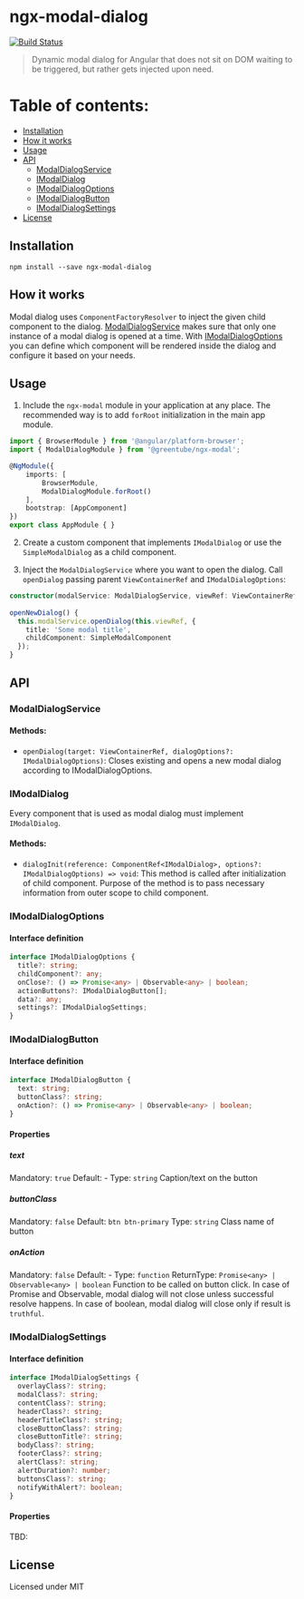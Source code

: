 # ngx-modal-dialog
[![Build Status](https://travis-ci.org/Greentube/ngx-modal.svg?branch=master)](https://travis-ci.org/Greentube/ngx-modal)
> Dynamic modal dialog for Angular that does not sit on DOM waiting to be triggered, but rather gets injected upon need.

# Table of contents:
- [Installation](#installation)
- [How it works](#how-it-works)
- [Usage](#usage)
- [API](#api)
    - [ModalDialogService](#modaldialogservice)
    - [IModalDialog](#imodaldialog)
    - [IModalDialogOptions](#imodaldialogoptions)
    - [IModalDialogButton](#imodaldialogbutton)
    - [IModalDialogSettings](#imodaldialogsettings)
- [License](#license)

## Installation

```
npm install --save ngx-modal-dialog
```
## How it works
Modal dialog uses `ComponentFactoryResolver` to inject the given child component to the dialog.
[ModalDialogService](#modaldialogservice) makes sure that only one instance of a modal dialog is opened at a time.
With [IModalDialogOptions](#imodaldialogoptions) you can define which component will be rendered inside the dialog and configure it based on your needs. 

## Usage

1. Include the `ngx-modal` module in your application at any place. The recommended way is to add `forRoot` initialization in the main app module.
```ts
import { BrowserModule } from '@angular/platform-browser';
import { ModalDialogModule } from '@greentube/ngx-modal';

@NgModule({
    imports: [
        BrowserModule,
        ModalDialogModule.forRoot()
    ],
    bootstrap: [AppComponent]
})
export class AppModule { }
```
2. Create a custom component that implements `IModalDialog` or use the `SimpleModalDialog` as a child component.
 
3. Inject the `ModalDialogService` where you want to open the dialog. Call `openDialog` passing parent `ViewContainerRef` and `IModalDialogOptions`:
```ts
constructor(modalService: ModalDialogService, viewRef: ViewContainerRef) { }
    
openNewDialog() {
  this.modalService.openDialog(this.viewRef, {
    title: 'Some modal title',
    childComponent: SimpleModalComponent
  });    
}
```
## API

### ModalDialogService
#### Methods:
- `openDialog(target: ViewContainerRef, dialogOptions?: IModalDialogOptions)`: Closes existing and opens a new modal dialog according to IModalDialogOptions.

### IModalDialog
Every component that is used as modal dialog must implement `IModalDialog`.
#### Methods:
- `dialogInit(reference: ComponentRef<IModalDialog>, options?: IModalDialogOptions) => void`: This method is called after initialization of child component. Purpose of the method is to pass necessary information from outer scope to child component.

### IModalDialogOptions
#### Interface definition
```ts
interface IModalDialogOptions {
  title?: string;
  childComponent?: any;
  onClose?: () => Promise<any> | Observable<any> | boolean;
  actionButtons?: IModalDialogButton[];
  data?: any;
  settings?: IModalDialogSettings;
}
```

### IModalDialogButton
#### Interface definition
```ts
interface IModalDialogButton {
  text: string;
  buttonClass?: string;
  onAction?: () => Promise<any> | Observable<any> | boolean;
}
```
#### Properties
##### text
Mandatory: `true`
Default: -
Type: `string`
Caption/text on the button
##### buttonClass
Mandatory: `false`
Default: `btn btn-primary`
Type: `string`
Class name of button
##### onAction
Mandatory: `false`
Default: -
Type: `function`
ReturnType: `Promise<any> | Observable<any> | boolean`
Function to be called on button click. In case of Promise and Observable, modal dialog will not close unless successful resolve happens. In case of boolean, modal dialog will close only if result is `truthful`.

### IModalDialogSettings
#### Interface definition
```ts
interface IModalDialogSettings {
  overlayClass?: string;
  modalClass?: string;
  contentClass?: string;
  headerClass?: string;
  headerTitleClass?: string;
  closeButtonClass?: string;
  closeButtonTitle?: string;
  bodyClass?: string;
  footerClass?: string;
  alertClass?: string;
  alertDuration?: number;
  buttonsClass?: string;
  notifyWithAlert?: boolean;
}
```
#### Properties
TBD:

## License
Licensed under MIT

